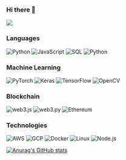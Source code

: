### Hi there 👋

![](https://komarev.com/ghpvc/?username=jaysonph)

### Languages

![Python](https://img.shields.io/badge/-Python-000?&logo=Python)
![JavaScript](https://img.shields.io/badge/-JavaScript-000?&logo=JavaScript)
![SQL](https://img.shields.io/badge/-SQL-000?&logo=MySQL)
![Python](https://img.shields.io/badge/-R-000?&logo=R)

### Machine Learning

![PyTorch](https://img.shields.io/badge/-PyTorch-000?&logo=PyTorch)
![Keras](https://img.shields.io/badge/-Keras-000?&logo=Keras)
![TensorFlow](https://img.shields.io/badge/-TensorFlow-000?&logo=TensorFlow)
![OpenCV](https://img.shields.io/badge/-OpenCV-000?&logo=OpenCV)

### Blockchain

![web3.js](https://img.shields.io/badge/-web3.js-000?&logo=web3dotjs&logoColor=F90)
![web3.py](https://img.shields.io/badge/-web3.py-000?&logo=web3dotpy)
![Ethereum](https://img.shields.io/badge/-Ethereum-000?&logo=ethereum)

### Technologies

![AWS](https://img.shields.io/badge/-AWS-000?&logo=Amazon-AWS&logoColor=F90)
![GCP](https://img.shields.io/badge/-GCP-000?&logo=googlecloud)
![Docker](https://img.shields.io/badge/-Docker-000?&logo=Docker)
![Linux](https://img.shields.io/badge/-Linux-000?&logo=Linux)
![Node.js](https://img.shields.io/badge/-Node.js-000?&logo=node.js)

[![Anurag's GitHub stats](https://github-readme-stats.vercel.app/api?username=jaysonph)](https://github.com/anuraghazra/github-readme-stats)
